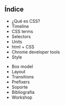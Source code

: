 
## Índice

<div>
<ul>
  <li>¿Qué es CSS?</li>
  <li>Timeline</li>
  <li>CSS terms</li>
  <li>Selectors</li>
  <li>Units</li>
  <li>html + CSS</li>
  <li>Chrome developer tools</li>
  <li>Style</li>
</ul>
<ul>
</ul>
<ul>
</ul>
<ul>
  <li>Box model</li>
  <li>Layout</li>
  <li>Transitions</li>
  <li>Prefixers</li>
  <li>Soporte</li>
  <li>Bibliografía</li>
  <li>Workshop</li>
</ul>
</div>